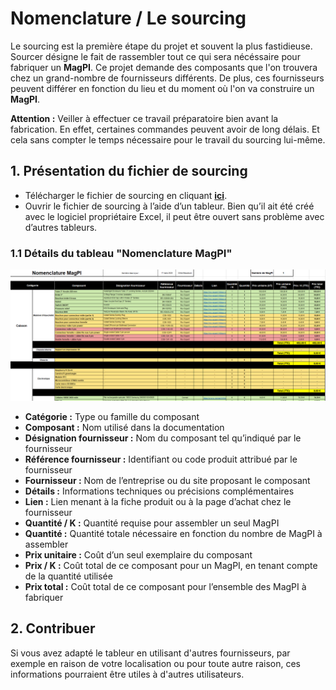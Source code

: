 # **Nomenclature / Le sourcing**

Le sourcing est la première étape du projet et souvent la plus fastidieuse. Sourcer désigne le fait de rassembler tout ce qui sera nécéssaire pour fabriquer un **MagPI**. Ce projet demande des composants que l'on trouvera chez un grand-nombre de fournisseurs différents. De plus, ces fournisseurs peuvent différer en fonction du lieu et du moment où l'on va construire un **MagPI**.

**Attention :** Veiller à effectuer ce travail préparatoire bien avant la fabrication. En effet, certaines commandes peuvent avoir de long délais. Et cela sans compter le temps nécessaire pour le travail du sourcing lui-même. 

## **1. Présentation du fichier de sourcing**

- Télécharger le fichier de sourcing en cliquant **[ici](Nomenclature_MagPI.ods)**.
- Ouvrir le fichier de sourcing à l’aide d’un tableur. Bien qu’il ait été créé avec le logiciel propriétaire Excel, il peut être ouvert sans problème avec d’autres tableurs.

### **1.1 Détails du tableau "Nomenclature MagPI"**

![Nomenclature](../../pictures/01_Sourcing/Nomenclature_MagPI.PNG)

 - **Catégorie :** Type ou famille du composant
 - **Composant :** Nom utilisé dans la documentation
 - **Désignation fournisseur :** Nom du composant tel qu’indiqué par le fournisseur
 - **Référence fournisseur :** Identifiant ou code produit attribué par le fournisseur
 - **Fournisseur :** Nom de l’entreprise ou du site proposant le composant
 - **Détails :** Informations techniques ou précisions complémentaires
 - **Lien :** Lien menant à la fiche produit ou à la page d’achat chez le fournisseur
 - **Quantité / K :** Quantité requise pour assembler un seul MagPI
 - **Quantité :** Quantité totale nécessaire en fonction du nombre de MagPI à assembler
 - **Prix unitaire :** Coût d’un seul exemplaire du composant
 - **Prix / K :** Coût total de ce composant pour un MagPI, en tenant compte de la quantité utilisée
 - **Prix total :** Coût total de ce composant pour l’ensemble des MagPI à fabriquer

## **2. Contribuer**

Si vous avez adapté le tableur en utilisant d'autres fournisseurs, par exemple en raison de votre localisation ou pour toute autre raison, ces informations pourraient être utiles à d'autres utilisateurs.